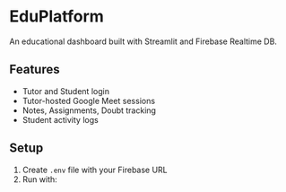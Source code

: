 # EduPlatform

An educational dashboard built with Streamlit and Firebase Realtime DB.

## Features
- Tutor and Student login
- Tutor-hosted Google Meet sessions
- Notes, Assignments, Doubt tracking
- Student activity logs

## Setup
1. Create `.env` file with your Firebase URL
2. Run with:
